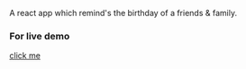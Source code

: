 A react app which remind's the birthday of a friends & family.

### For live demo
[click me](https://aswinisankar.github.io/birthday-remainder/)
